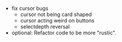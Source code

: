 * fix cursor bugs
    * cursor not being card shaped
    * cursor acting weird on buttons
    * selectdepth reversal
* optional: Refactor code to be more "rustic".